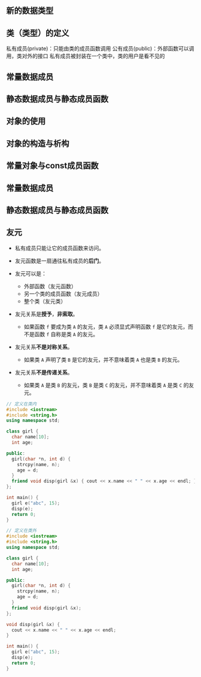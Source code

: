 ## 新的数据类型

## 类（类型）的定义

私有成员(private)：只能由类的成员函数调用
公有成员(public)：外部函数可以调用，类对外的接口
私有成员被封装在一个类中，类的用户是看不见的


## 常量数据成员

## 静态数据成员与静态成员函数

## 对象的使用

## 对象的构造与析构



## 常量对象与const成员函数


## 常量数据成员


## 静态数据成员与静态成员函数


## 友元

- 私有成员只能让它的成员函数来访问。
- 友元函数是一扇通往私有成员的**后门**。
- 友元可以是：
  - 外部函数（友元函数）
  - 另一个类的成员函数（友元成员）
  - 整个类（友元类）



- 友元关系是**授予**，**非索取**。
  - 如果函数 `f` 要成为类 `A` 的友元，类 `A` 必须显式声明函数 `f` 是它的友元，而不是函数 `f` 自称是类 `A` 的友元。

- 友元关系**不是对称关系**。
  - 如果类 `A` 声明了类 `B` 是它的友元，并不意味着类 `A` 也是类 `B` 的友元。

- 友元关系**不是传递关系**。
  - 如果类 `A` 是类 `B` 的友元，类 `B` 是类 `C` 的友元，并不意味着类 `A` 是类 `C` 的友元。

``` cpp
// 定义在类内
#include <iostream>
#include <string.h>
using namespace std;

class girl {
  char name[10];
  int age;

public:
  girl(char *n, int d) {
    strcpy(name, n);
    age = d;
  }
  friend void disp(girl &x) { cout << x.name << " " << x.age << endl; }
};

int main() {
  girl e("abc", 15);
  disp(e);
  return 0;
}

```

``` cpp
// 定义在类外
#include <iostream>
#include <string.h>
using namespace std;

class girl {
  char name[10];
  int age;

public:
  girl(char *n, int d) {
    strcpy(name, n);
    age = d;
  }
  friend void disp(girl &x);
};

void disp(girl &x) { 
  cout << x.name << " " << x.age << endl; 
}

int main() {
  girl e("abc", 15);
  disp(e);
  return 0;
}

```


